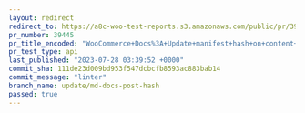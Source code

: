 ```yaml
---
layout: redirect
redirect_to: https://a8c-woo-test-reports.s3.amazonaws.com/public/pr/39445/api/index.html
pr_number: 39445
pr_title_encoded: "WooCommerce+Docs%3A+Update+manifest+hash+on+content+update"
pr_test_type: api
last_published: "2023-07-28 03:39:52 +0000"
commit_sha: 111de23d009bd953f547dcbcfb8593ac883bab14
commit_message: "linter"
branch_name: update/md-docs-post-hash
passed: true
---
```

